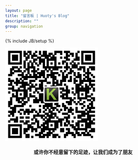 ```yaml
---
layout: page
title: "留言板 | Huoty's Blog"
description: ""
group: navigation
---
```

{% include JB/setup %}


![QR Code](/assets/imgs/liantu.png)
<div style="text-align:center;font-size:16px;margin-top:20px">
<b>或许你不经意留下的足迹，让我们成为了朋友</b>
</div>
